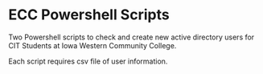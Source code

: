 # ECC Powershell Scripts

Two Powershell scripts to check and create new active directory users for CIT Students at Iowa Western Community College.

Each script requires csv file of user information. 
